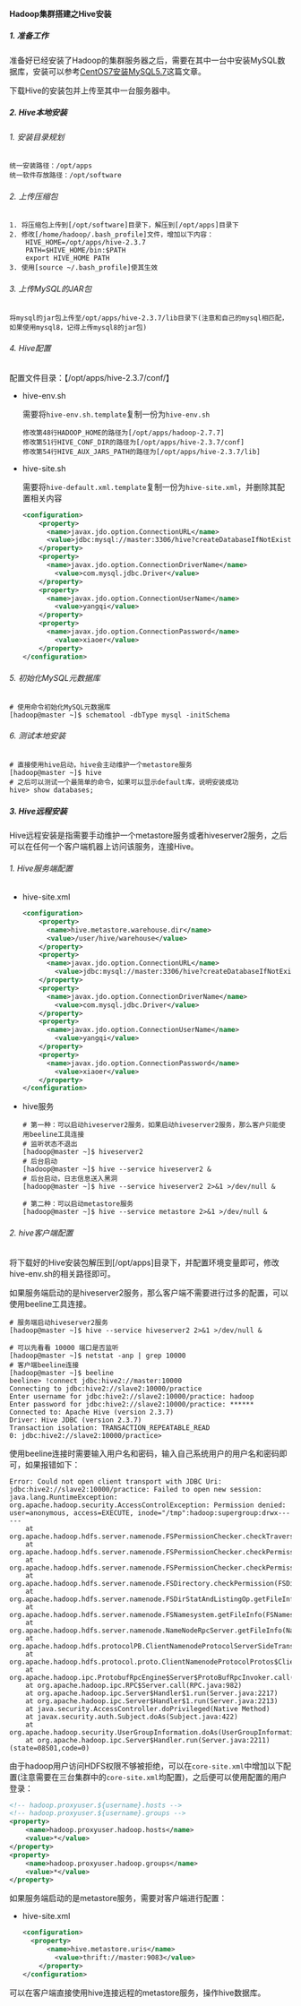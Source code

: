 #### Hadoop集群搭建之Hive安装

##### 1. 准备工作

准备好已经安装了Hadoop的集群服务器之后，需要在其中一台中安装MySQL数据库，安装可以参考[CentOS7安装MySQL5.7](https://blog.csdn.net/weixin_43495317/article/details/103224055)这篇文章。

下载Hive的安装包并上传至其中一台服务器中。

##### 2. Hive本地安装

###### 1. 安装目录规划

```
统一安装路径：/opt/apps
统一软件存放路径：/opt/software
```

###### 2. 上传压缩包

```
1. 将压缩包上传到[/opt/software]目录下，解压到[/opt/apps]目录下
2. 修改[/home/hadoop/.bash_profile]文件，增加以下内容：
	HIVE_HOME=/opt/apps/hive-2.3.7
	PATH=$HIVE_HOME/bin:$PATH
	export HIVE_HOME PATH
3. 使用[source ~/.bash_profile]使其生效
```

###### 3. 上传MySQL的JAR包

```
将mysql的jar包上传至/opt/apps/hive-2.3.7/lib目录下(注意和自己的mysql相匹配，如果使用mysql8，记得上传mysql8的jar包)
```

###### 4. Hive配置

配置文件目录：【/opt/apps/hive-2.3.7/conf/】

- hive-env.sh

  需要将`hive-env.sh.template`复制一份为`hive-env.sh`

  ```
  修改第48行HADOOP_HOME的路径为[/opt/apps/hadoop-2.7.7]
  修改第51行HIVE_CONF_DIR的路径为[/opt/apps/hive-2.3.7/conf]
  修改第54行HIVE_AUX_JARS_PATH的路径为[/opt/apps/hive-2.3.7/lib]
  ```

- hive-site.sh

  需要将`hive-default.xml.template`复制一份为`hive-site.xml`，并删除其配置相关内容

  ```xml
  <configuration>
      <property>
      	<name>javax.jdo.option.ConnectionURL</name>
        <value>jdbc:mysql://master:3306/hive?createDatabaseIfNotExist=true&amp;characterEncoding=latin1</value>
      </property>
      <property>
      	<name>javax.jdo.option.ConnectionDriverName</name>
          <value>com.mysql.jdbc.Driver</value>
      </property>
      <property>
      	<name>javax.jdo.option.ConnectionUserName</name>
          <value>yangqi</value>
      </property>
      <property>
      	<name>javax.jdo.option.ConnectionPassword</name>
          <value>xiaoer</value>
      </property>
  </configuration>
  ```
  

###### 5. 初始化MySQL元数据库

```shell
# 使用命令初始化MySQL元数据库
[hadoop@master ~]$ schematool -dbType mysql -initSchema
```

###### 6. 测试本地安装

``` shell
# 直接使用hive启动，hive会主动维护一个metastore服务
[hadoop@master ~]$ hive
# 之后可以测试一个最简单的命令，如果可以显示default库，说明安装成功
hive> show databases;
```

##### 3. Hive远程安装

Hive远程安装是指需要手动维护一个metastore服务或者hiveserver2服务，之后可以在任何一个客户端机器上访问该服务，连接Hive。

###### 1. Hive服务端配置

- hive-site.xml

  ```xml
  <configuration>
      <property>
      	<name>hive.metastore.warehouse.dir</name>
      	<value>/user/hive/warehouse</value>
      </property>
      <property>
      	<name>javax.jdo.option.ConnectionURL</name>
          <value>jdbc:mysql://master:3306/hive?createDatabaseIfNotExist=true&amp;characterEncoding=latin1</value>
      </property>
      <property>
      	<name>javax.jdo.option.ConnectionDriverName</name>
          <value>com.mysql.jdbc.Driver</value>
      </property>
      <property>
      	<name>javax.jdo.option.ConnectionUserName</name>
          <value>yangqi</value>
      </property>
      <property>
      	<name>javax.jdo.option.ConnectionPassword</name>
          <value>xiaoer</value>
      </property>
  </configuration>
  ```

- hive服务

  ```shell
  # 第一种：可以启动hiveserver2服务，如果启动hiveserver2服务，那么客户只能使用beeline工具连接
  # 监听状态不退出
  [hadoop@master ~]$ hiveserver2
  # 后台启动
  [hadoop@master ~]$ hive --service hiveserver2 &
  # 后台启动，日志信息送入黑洞
  [hadoop@master ~]$ hive --service hiveserver2 2>&1 >/dev/null &
  
  # 第二种：可以启动metastore服务
  [hadoop@master ~]$ hive --service metastore 2>&1 >/dev/null &
  ```

###### 2. hive客户端配置

将下载好的Hive安装包解压到[/opt/apps]目录下，并配置环境变量即可，修改hive-env.sh的相关路径即可。

如果服务端启动的是hiveserver2服务，那么客户端不需要进行过多的配置，可以使用beeline工具连接。

```shell
# 服务端启动hiveserver2服务
[hadoop@master ~]$ hive --service hiveserver2 2>&1 >/dev/null &

# 可以先看看 10000 端口是否监听
[hadoop@master ~]$ netstat -anp | grep 10000
# 客户端beeline连接
[hadoop@master ~]$ beeline
beeline> !connect jdbc:hive2://master:10000
Connecting to jdbc:hive2://slave2:10000/practice
Enter username for jdbc:hive2://slave2:10000/practice: hadoop
Enter password for jdbc:hive2://slave2:10000/practice: ******
Connected to: Apache Hive (version 2.3.7)
Driver: Hive JDBC (version 2.3.7)
Transaction isolation: TRANSACTION_REPEATABLE_READ
0: jdbc:hive2://slave2:10000/practice> 
```

使用beeline连接时需要输入用户名和密码，输入自己系统用户的用户名和密码即可，如果报错如下：

```
Error: Could not open client transport with JDBC Uri: jdbc:hive2://slave2:10000/practice: Failed to open new session: java.lang.RuntimeException: org.apache.hadoop.security.AccessControlException: Permission denied: user=anonymous, access=EXECUTE, inode="/tmp":hadoop:supergroup:drwx------
	at org.apache.hadoop.hdfs.server.namenode.FSPermissionChecker.checkTraverse(FSPermissionChecker.java:266)
	at org.apache.hadoop.hdfs.server.namenode.FSPermissionChecker.checkPermission(FSPermissionChecker.java:206)
	at org.apache.hadoop.hdfs.server.namenode.FSPermissionChecker.checkPermission(FSPermissionChecker.java:190)
	at org.apache.hadoop.hdfs.server.namenode.FSDirectory.checkPermission(FSDirectory.java:1752)
	at org.apache.hadoop.hdfs.server.namenode.FSDirStatAndListingOp.getFileInfo(FSDirStatAndListingOp.java:100)
	at org.apache.hadoop.hdfs.server.namenode.FSNamesystem.getFileInfo(FSNamesystem.java:3834)
	at org.apache.hadoop.hdfs.server.namenode.NameNodeRpcServer.getFileInfo(NameNodeRpcServer.java:1012)
	at org.apache.hadoop.hdfs.protocolPB.ClientNamenodeProtocolServerSideTranslatorPB.getFileInfo(ClientNamenodeProtocolServerSideTranslatorPB.java:855)
	at org.apache.hadoop.hdfs.protocol.proto.ClientNamenodeProtocolProtos$ClientNamenodeProtocol$2.callBlockingMethod(ClientNamenodeProtocolProtos.java)
	at org.apache.hadoop.ipc.ProtobufRpcEngine$Server$ProtoBufRpcInvoker.call(ProtobufRpcEngine.java:616)
	at org.apache.hadoop.ipc.RPC$Server.call(RPC.java:982)
	at org.apache.hadoop.ipc.Server$Handler$1.run(Server.java:2217)
	at org.apache.hadoop.ipc.Server$Handler$1.run(Server.java:2213)
	at java.security.AccessController.doPrivileged(Native Method)
	at javax.security.auth.Subject.doAs(Subject.java:422)
	at org.apache.hadoop.security.UserGroupInformation.doAs(UserGroupInformation.java:1762)
	at org.apache.hadoop.ipc.Server$Handler.run(Server.java:2211) (state=08S01,code=0)
```

由于hadoop用户访问HDFS权限不够被拒绝，可以在`core-site.xml`中增加以下配置(注意需要在三台集群中的`core-site.xml`均配置)，之后便可以使用配置的用户登录：

```xml
<!-- hadoop.proxyuser.${username}.hosts -->
<!-- hadoop.proxyuser.${username}.groups -->
<property>
	<name>hadoop.proxyuser.hadoop.hosts</name>
    <value>*</value>
</property>
<property>
	<name>hadoop.proxyuser.hadoop.groups</name>
    <value>*</value>
</property>
```

如果服务端启动的是metastore服务，需要对客户端进行配置：

- hive-site.xml

  ```xml
  <configuration>
  	<property>
      	<name>hive.metastore.uris</name>
          <value>thrift://master:9083</value>
      </property>
  </configuration>
  ```

可以在客户端直接使用hive连接远程的metastore服务，操作hive数据库。